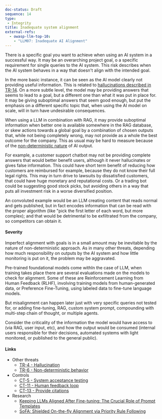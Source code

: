 ```yaml
---
doc-status: Draft
sequence: 14
type:
 - Integrity
title: Inadequate system alignment
external-refs:
  - owasp-llm-top-10:
    - "LLM07: Inadequate AI Alignment"
---
```


There is a specific goal you want to achieve when using an AI system in a successful way. It may be an overarching project goal, o a specific requirement for single queries to the AI system. 
This risk describes when the AI system behaves in a way that doesn't align with the intended goal.

In the more basic instance, it can be seen as the AI model clearly not providing useful information. This is related to [hallucinations described in TR-14](#TR-14). On a more subtle level, the model may be providing answers that seems to lead to a goal, 
but a different one than what it was put in place for. It may be giving suboptimal answers that seem good enough, but put the emphasis on a different specific topic that, when using the AI model on scale, will in turn have undesirable consequences.

When using a LLM in combination with RAG, it may provide suboptimal information when better one is available somewhere in the RAG database, or skew actions towards a global goal by a combination of chosen outputs that, while not being completely wrong,
may not provide as a whole the best outcome for the company. This as usual may be hard to measure because of the [non-deterministic nature](#TR-6) of AI output.

For example, a customer support chatbot may not be providing complete answers that would better benefit users, although it never hallucinates or gives false information. This could have short term benefit of reducing how customers are reimbursed for example,
because they do not know their full legal rights. This may in turn drive to lawsuits by dissatisfied customers, that could have huge monetary and reputational costs.
Or a trading bot could be suggesting good stock picks, but avoiding others in a way that puts all investment risk in a worse diversified position.

An convoluted example would be an LLM creating content that reads normal and gets published, but in fact encodes information that can be read with the proper algorithm (like "pick the first letter of each word, but more complex); 
and that would be detrimental to be exfiltrated from the company, so competitors can obtain it.

#### Severity

Imperfect alignment with goals is in a small amount may be inevitable by the nature of non-deterministic approach. As in many other threats, depending how much responsibility on outputs by the AI system and how little monitoring is put on it, the problem may be
aggravated.

Pre-trained foundational models come withIn the case of LLM, when training takes place there are several evaluations made on the models to check for alignment. Some of these are Reinforcement Learning from Human Feedback (RLHF), involving training models from human-generated data,
or Preference Fine-Tuning, using labeled data to fine-tune language models. 

But misalignment can happen later just with very specific queries not tested for, or adding fine-tuning, RAG, custom system prompt, compounding with multi-step chain of thought, or multiple agents.

Consider the criticality of the information the model would have access to (via RAG, user input, etc), and how the output would be consumed (internal users responsible for their decisions, automated systems with light monitored, 
or published to the general public).

#### Links

* Other threats
  * [TR-4 - Hallucination](#TR-4)
  * [TR-6 - Non-deterministic behavior](#TR-6)
* Controls
  * [CT-5 - System acceptance testing](#CT-5)
  * [CT-11 - Human feedback loop](#CT-11)
  * [CT-13 - Provide citations](#CT-13)
* Research
  * [Keeping LLMs Aligned After Fine-tuning: The Crucial Role of Prompt Templates](https://arxiv.org/abs/2402.18540)
  * [SoFA: Shielded On-the-fly Alignment via Priority Rule Following](https://arxiv.org/abs/2402.17358)